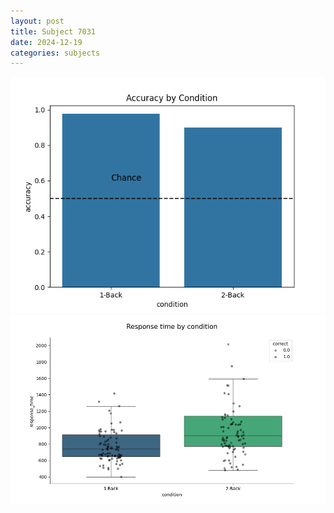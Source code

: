 ```yaml
---
layout: post
title: Subject 7031
date: 2024-12-19
categories: subjects
---
```


![](data/7031/run-1/7031_ATS_acc.png)
![](data/7031/run-1/7031_ATS_rt.png)
